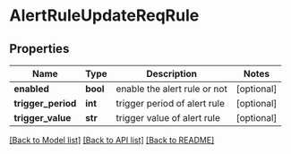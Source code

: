 # AlertRuleUpdateReqRule

## Properties
Name | Type | Description | Notes
------------ | ------------- | ------------- | -------------
**enabled** | **bool** | enable the alert rule or not | [optional] 
**trigger_period** | **int** | trigger period of alert rule | [optional] 
**trigger_value** | **str** | trigger value of alert rule | [optional] 

[[Back to Model list]](../README.md#documentation-for-models) [[Back to API list]](../README.md#documentation-for-api-endpoints) [[Back to README]](../README.md)



